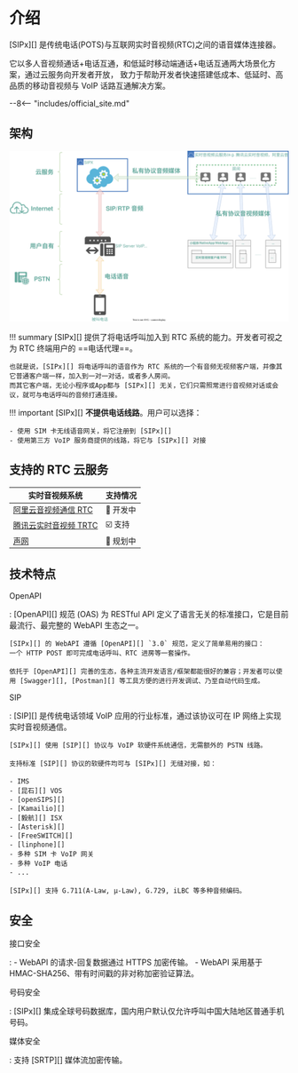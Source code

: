 # 介绍

[SIPx][] 是传统电话(POTS)与互联网实时音视频(RTC)之间的语音媒体连接器。

它以多人音视频通话+电话互通，和低延时移动端通话+电话互通两大场景化方案，通过云服务向开发者开放， 致力于帮助开发者快速搭建低成本、低延时、高品质的移动音视频与 VoIP 话路互通解决方案。

--8<-- "includes/official_site.md"

## 架构

![media path](images/media_path.svg)

!!! summary
    [SIPx][] 提供了将电话呼叫加入到 RTC 系统的能力。开发者可视之为 RTC 终端用户的 ==电话代理==。

    也就是说，[SIPx][] 将电话呼叫的语音作为 RTC 系统的一个有音频无视频客户端，并像其它普通客户端一样，加入到一对一对话，或者多人房间。
    而其它客户端，无论小程序或App都与 [SIPx][] 无关，它们只需照常进行音视频对话或会议，就可与电话呼叫的音频打通连接。

!!! important
    [SIPx][] **不提供电话线路**。用户可以选择：

    - 使用 SIM 卡无线语音网关，将它注册到 [SIPx][]
    - 使用第三方 VoIP 服务商提供的线路，将它与 [SIPx][] 对接

## 支持的 RTC 云服务

<!-- markdownlint-disable line-length no-empty-links -->
|                         实时音视频系统                          |           支持情况           |
| --------------------------------------------------------------- | ---------------------------- |
| [阿里云音视频通信 RTC](https://www.aliyun.com/product/rtc)      | :construction: 开发中        |
| [腾讯云实时音视频 TRTC](https://cloud.tencent.com/product/trtc) | :ballot_box_with_check: 支持 |
| [声网](https://www.agora.io/)                                   | :calendar: 规划中            |
<!-- markdownlint-enable -->

## 技术特点

OpenAPI

:   [OpenAPI][] 规范 (OAS) 为 RESTful API 定义了语言无关的标准接口，它是目前最流行、最完整的 WebAPI 生态之一。

    [SIPx][] 的 WebAPI 遵循 [OpenAPI][] `3.0` 规范，定义了简单易用的接口：
    一个 HTTP POST 即可完成电话呼叫、RTC 进房等一套操作。

    依托于 [OpenAPI][] 完善的生态，各种主流开发语言/框架都能很好的兼容；开发者可以使用 [Swagger][], [Postman][] 等工具方便的进行开发调试、乃至自动代码生成。

SIP

:   [SIP][] 是传统电话领域 VoIP 应用的行业标准，通过该协议可在 IP 网络上实现实时音视频通信。

    [SIPx][] 使用 [SIP][] 协议与 VoIP 软硬件系统通信，无需额外的 PSTN 线路。

    支持标准 [SIP][] 协议的软硬件均可与 [SIPx][] 无缝对接，如：

    - IMS
    - [昆石][] VOS
    - [openSIPS][]
    - [Kamailio][]
    - [毅航][] ISX
    - [Asterisk][]
    - [FreeSWITCH][]
    - [linphone][]
    - 多种 SIM 卡 VoIP 网关
    - 多种 VoIP 电话
    - ...

    [SIPx][] 支持 G.711(A-Law, μ-Law), G.729, iLBC 等多种音频编码。

## 安全

接口安全

:   - WebAPI 的请求-回复数据通过 HTTPS 加密传输。
    - WebAPI 采用基于 HMAC-SHA256、带有时间戳的非对称加密验证算法。

号码安全

:   [SIPx][] 集成全球号码数据库，国内用户默认仅允许呼叫中国大陆地区普通手机号码。

媒体安全

:   支持 [SRTP][] 媒体流加密传输。
